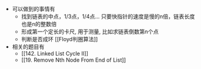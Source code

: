 - 可以做到的事情有
	- 找到链表的中点，1/3点，1/4点... 只要快指针的速度是慢的n倍，链表长度也是n的整数倍
	- 形成第一个定长的卡尺, 用于测量, 比如求链表倒数第n个点
	- 判断是否成环 [[Floyd判圈算法]]
- 相关的题目有
	- [[142. Linked List Cycle II]]
	- [[19. Remove Nth Node From End of List]]